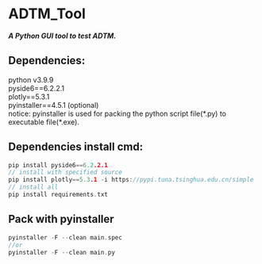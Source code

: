 # ADTM_Tool
***A Python GUI tool to test ADTM.***   

## Dependencies:
python v3.9.9  
pyside6==6.2.2.1  
plotly==5.3.1  
pyinstaller==4.5.1 (optional)    
notice: pyinstaller is used for packing the python script file(\*.py) to executable file(\*.exe).  

## Dependencies install cmd:
```C
pip install pyside6==6.2.2.1
// install with specified source
pip install plotly==5.3.1 -i https://pypi.tuna.tsinghua.edu.cn/simple
// install all 
pip install requirements.txt
```

## Pack with pyinstaller
```C
pyinstaller -F --clean main.spec  
//or  
pyinstaller -F --clean main.py
```
